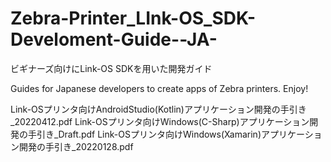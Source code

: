 # Zebra-Printer_LInk-OS_SDK-Develoment-Guide--JA-
ビギナーズ向けにLink-OS SDKを用いた開発ガイド

Guides for Japanese developers to create apps of Zebra printers. Enjoy!

Link-OSプリンタ向けAndroidStudio(Kotlin)アプリケーション開発の手引き_20220412.pdf
Link-OSプリンタ向けWindows(C-Sharp)アプリケーション開発の手引き_Draft.pdf
Link-OSプリンタ向けWindows(Xamarin)アプリケーション開発の手引き_20220128.pdf
